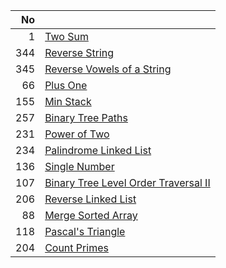 | No | |
| -----:| -------------- |
| 1 | [Two Sum](./2-sum) |
| 344 | [Reverse String](./reverse-string) |
| 345 | [Reverse Vowels of a String](./reverse-vowels-of-a-string) |
| 66 | [Plus One](./plus-one) |
| 155 | [Min Stack](./min-stack) |
| 257 | [Binary Tree Paths](./binary-tree-paths) |
| 231 | [Power of Two](./power-of-2) |
| 234 | [Palindrome Linked List](./palindrome-linked-list) |
| 136 | [Single Number](./single-number) |
| 107 | [Binary Tree Level Order Traversal II](./binary-tree-level-order-traversal-ii) |
| 206 | [Reverse Linked List](./reverse-linked-list) |
| 88 | [Merge Sorted Array](./merge-sorted-array) |
| 118 | [Pascal's Triangle](./pascals_triangle) |
| 204 | [Count Primes](./count_primes) |
